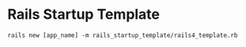 Rails Startup Template
======================
```
rails new [app_name] -m rails_startup_template/rails4_template.rb
```
